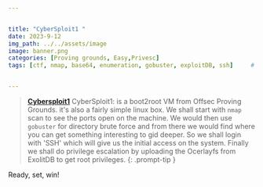 ```yaml
---


title: "CyberSploit1 "
date: 2023-9-12 
img_path: ../../assets/image
image: banner.png
categories: [Proving grounds, Easy,Privesc]
tags: [ctf, nmap, base64, enumeration, gobuster, exploitDB, ssh]     # TAG names should always be lowercase


---
```




> **[Cybersploit1](https://portal.offsec.com/labs/play)**  CyberSploit1: is a boot2root VM from Offsec Proving Grounds. it's also a fairly simple linux box. We shall start with `nmap` scan to see the ports open on the machine. We would then use `gobuster` for directory brute force and from there we would find where you can get something interesting to gid deeper. So we shall login with 'SSH'  which will give us the initial access on the system. Finally we shall do privilege escalation by uploading the Ocerlayfs from ExolitDB to get root privileges.
{: .prompt-tip }

Ready, set, win! 
